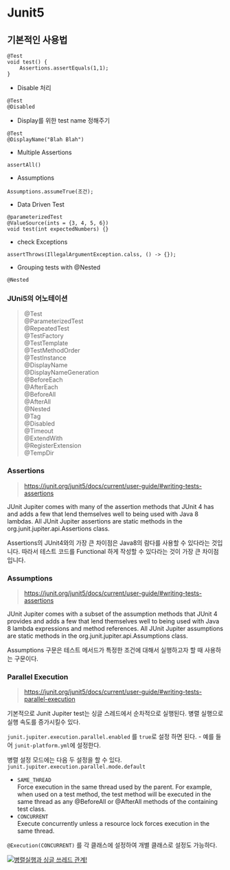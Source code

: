 # Junit5

## 기본적인 사용법
```
@Test
void test() {
    Assertions.assertEquals(1,1);
}
```

* Disable 처리
```
@Test
@Disabled
```

* Display를 위한 test name 정해주기
```
@Test
@DisplayName("Blah Blah")
```

* Multiple Assertions
```
assertAll()
```
* Assumptions
```
Assumptions.assumeTrue(조건);
```
* Data Driven Test
```
@parameterizedTest
@ValueSource(ints = {3, 4, 5, 6})
void test(int expectedNumbers) {}
```
* check Exceptions
```
assertThrows(IllegalArgumentException.calss, () -> {});
```

* Grouping tests with @Nested
```
@Nested
```

### JUni5의 어노테이션
> @Test  
> @ParameterizedTest  
> @RepeatedTest  
> @TestFactory  
> @TestTemplate  
> @TestMethodOrder  
> @TestInstance  
> @DisplayName  
> @DisplayNameGeneration  
> @BeforeEach  
> @AfterEach  
> @BeforeAll  
> @AfterAll  
> @Nested  
> @Tag  
> @Disabled  
> @Timeout  
> @ExtendWith  
> @RegisterExtension  
> @TempDir


### Assertions
> https://junit.org/junit5/docs/current/user-guide/#writing-tests-assertions  

JUnit Jupiter comes with many of the assertion methods that JUnit 4 has and adds a few that lend themselves well to being used with Java 8 lambdas. All JUnit Jupiter assertions are static methods in the org.junit.jupiter.api.Assertions class.

Assertions의 JUnit4와의 가장 큰 차이점은 Java8의 람다를 사용할 수 있다라는 것입니다. 따라서 테스트 코드를 Functional 하게 작성할 수 있다라는 것이 가장 큰 차이점입니다.

### Assumptions
> https://junit.org/junit5/docs/current/user-guide/#writing-tests-assertions

JUnit Jupiter comes with a subset of the assumption methods that JUnit 4 provides and adds a few that lend themselves well to being used with Java 8 lambda expressions and method references. All JUnit Jupiter assumptions are static methods in the org.junit.jupiter.api.Assumptions class.  

Assumptions 구문은 테스트 메서드가 특정한 조건에 대해서 실행하고자 할 때 사용하는 구문이다.

### Parallel Execution
> https://junit.org/junit5/docs/current/user-guide/#writing-tests-parallel-execution

기본적으로 Junit Jupiter test는 싱글 스레드에서 순차적으로 실행된다. 병렬 실행으로 실행 속도를 증가시킬수 있다.

`junit.jupiter.execution.parallel.enabled` 를 `true`로 설정 하면 된다. - 예를 들어 `junit-platform.yml`에 설정한다.

병렬 설정 모드에는 다음 두 설정을 할 수 있다.  
`junit.jupiter.execution.parallel.mode.default`  
* `SAME_THREAD`  
Force execution in the same thread used by the parent. For example, when used on a test method, the test method will be executed in the same thread as any @BeforeAll or @AfterAll methods of the containing test class.
* `CONCURRENT`  
Execute concurrently unless a resource lock forces execution in the same thread.

`@Execution(CONCURRENT)` 를 각 클래스에 설정하여 개별 클래스로 설정도 가능하다.

[![병렬실행과 싱글 쓰레드 관계!](https://junit.org/junit5/docs/current/user-guide/images/writing-tests_execution_mode.svg)](https://junit.org/junit5/docs/current/user-guide/images/writing-tests_execution_mode.svg)
